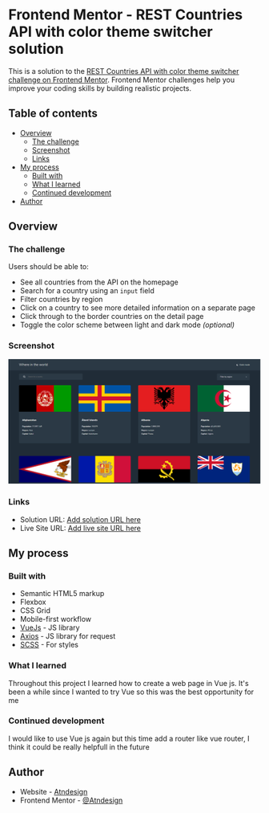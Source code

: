 # Frontend Mentor - REST Countries API with color theme switcher solution

This is a solution to the [REST Countries API with color theme switcher challenge on Frontend Mentor](https://www.frontendmentor.io/challenges/rest-countries-api-with-color-theme-switcher-5cacc469fec04111f7b848ca). Frontend Mentor challenges help you improve your coding skills by building realistic projects.

## Table of contents

- [Overview](#overview)
  - [The challenge](#the-challenge)
  - [Screenshot](#screenshot)
  - [Links](#links)
- [My process](#my-process)
  - [Built with](#built-with)
  - [What I learned](#what-i-learned)
  - [Continued development](#continued-development)
- [Author](#author)

## Overview

### The challenge

Users should be able to:

- See all countries from the API on the homepage
- Search for a country using an `input` field
- Filter countries by region
- Click on a country to see more detailed information on a separate page
- Click through to the border countries on the detail page
- Toggle the color scheme between light and dark mode _(optional)_

### Screenshot

![](./screenshot.png)

### Links

- Solution URL: [Add solution URL here](https://your-solution-url.com)
- Live Site URL: [Add live site URL here](https://your-live-site-url.com)

## My process

### Built with

- Semantic HTML5 markup
- Flexbox
- CSS Grid
- Mobile-first workflow
- [VueJs](https://vuejs.org/) - JS library
- [Axios](https://github.com/axios/axios) - JS library for request
- [SCSS](https://sass-lang.com/) - For styles

### What I learned

Throughout this project I learned how to create a web page in Vue js. It's been a while since I wanted to try Vue so this was the best opportunity for me

### Continued development

I would like to use Vue js again but this time add a router like vue router, I think it could be really helpfull in the future

## Author

- Website - [Atndesign](https://atndesign.github.io/portfollio/)
- Frontend Mentor - [@Atndesign](https://www.frontendmentor.io/profile/atndesign)
